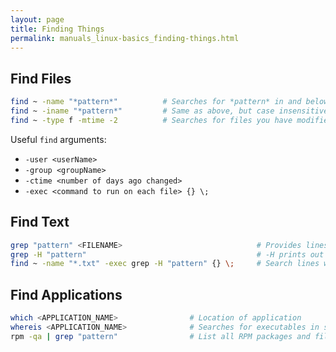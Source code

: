 ```yaml
---
layout: page
title: Finding Things
permalink: manuals_linux-basics_finding-things.html
---
```


## Find Files

```bash
find ~ -name "*pattern*"          # Searches for *pattern* in and below your home directory
find ~ -iname "*pattern*"         # Same as above, but case insensitive
find ~ -type f -mtime -2          # Searches for files you have modified in the last two days
```

Useful `find` arguments:

* `-user <userName>`
* `-group <groupName>`
* `-ctime <number of days ago changed>`
* `-exec <command to run on each file> {} \;`

## Find Text

```bash
grep "pattern" <FILENAME>                              # Provides lines in a file where "pattern" appears
grep -H "pattern"                                      # -H prints out file name in front of pattern
find ~ -name "*.txt" -exec grep -H "pattern" {} \;     # Search lines where "pattern" appears in files with names that end with ".txt"
```

## Find Applications

```bash
which <APPLICATION_NAME>                # Location of application
whereis <APPLICATION_NAME>              # Searches for executables in set of directories
rpm -qa | grep "pattern"                # List all RPM packages and filter based on "pattern"
```

